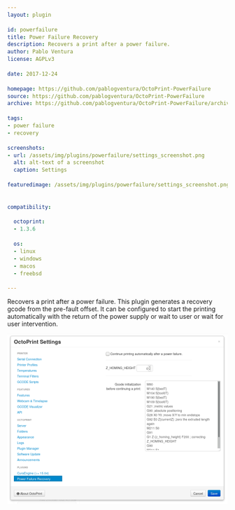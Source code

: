 ```yaml
---
layout: plugin

id: powerfailure
title: Power Failure Recovery
description: Recovers a print after a power failure.
author: Pablo Ventura
license: AGPLv3

date: 2017-12-24

homepage: https://github.com/pablogventura/OctoPrint-PowerFailure
source: https://github.com/pablogventura/OctoPrint-PowerFailure
archive: https://github.com/pablogventura/OctoPrint-PowerFailure/archive/master.zip

tags:
- power failure
- recovery

screenshots:
- url: /assets/img/plugins/powerfailure/settings_screenshot.png
  alt: alt-text of a screenshot
  caption: Settings

featuredimage: /assets/img/plugins/powerfailure/settings_screenshot.png


compatibility:

  octoprint:
  - 1.3.6

  os:
  - linux
  - windows
  - macos
  - freebsd

---
```


Recovers a print after a power failure. This plugin generates a recovery gcode from the pre-fault offset.
It can be configured to start the printing automatically with the return of the power supply or wait to user  or wait for user intervention.

![alt text](/assets/img/plugins/powerfailure/settings_screenshot.png)


